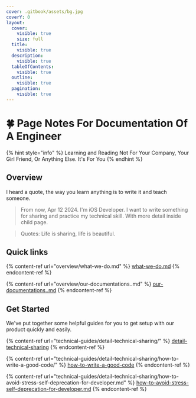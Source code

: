 ```yaml
---
cover: .gitbook/assets/bg.jpg
coverY: 0
layout:
  cover:
    visible: true
    size: full
  title:
    visible: true
  description:
    visible: true
  tableOfContents:
    visible: true
  outline:
    visible: true
  pagination:
    visible: true
---
```


# 🍀 Page Notes For Documentation Of A Engineer

{% hint style="info" %}
Learning and Reading Not For Your Company, Your Girl Friend, Or Anything Else. It's For You
{% endhint %}

## Overview

I heard a quote, the way you learn anything is to write it and teach someone.

> From now, Apr 12 2024. I'm iOS Developer. I want to write something for sharing and practice my technical skill. With more detail inside child page.

> Quotes: Life is sharing, life is beautiful.

## Quick links

{% content-ref url="overview/what-we-do.md" %}
[what-we-do.md](overview/what-we-do.md)
{% endcontent-ref %}

{% content-ref url="overview/our-documentations..md" %}
[our-documentations..md](overview/our-documentations..md)
{% endcontent-ref %}

## Get Started

We've put together some helpful guides for you to get setup with our product quickly and easily.

{% content-ref url="technical-guides/detail-technical-sharing/" %}
[detail-technical-sharing](technical-guides/detail-technical-sharing/)
{% endcontent-ref %}

{% content-ref url="technical-guides/detail-technical-sharing/how-to-write-a-good-code/" %}
[how-to-write-a-good-code](technical-guides/detail-technical-sharing/how-to-write-a-good-code/)
{% endcontent-ref %}

{% content-ref url="technical-guides/detail-technical-sharing/how-to-avoid-stress-self-deprecation-for-developer.md" %}
[how-to-avoid-stress-self-deprecation-for-developer.md](technical-guides/detail-technical-sharing/how-to-avoid-stress-self-deprecation-for-developer.md)
{% endcontent-ref %}
